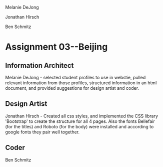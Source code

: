 Melanie DeJong

Jonathan Hirsch

Ben Schmitz

# Assignment 03--Beijing

## Information Architect
Melanie DeJong - selected student profiles to use in webstie, pulled relevant information from those profiles, structured information in an html document, and provided suggestions for design artist and coder.

## Design Artist
Jonathan Hirsch - Created all css styles, and implemented the CSS library 'Bootstrap' to create the structure for all 4 pages.  Also the fonts Bellefair (for the titles) and Roboto (for the body) were installed and according to google fonts they pair well together.

## Coder
Ben Schmitz
